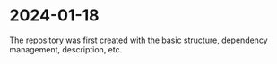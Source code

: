 # 2024-01-18
The repository was first created with the basic structure,
dependency management, description, etc.